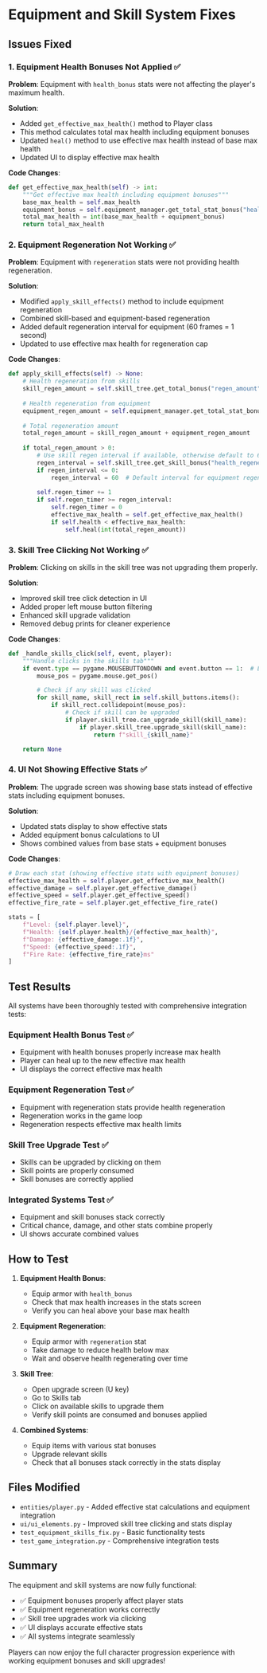 # Equipment and Skill System Fixes

## Issues Fixed

### 1. Equipment Health Bonuses Not Applied ✅
**Problem**: Equipment with `health_bonus` stats were not affecting the player's maximum health.

**Solution**: 
- Added `get_effective_max_health()` method to Player class
- This method calculates total max health including equipment bonuses
- Updated `heal()` method to use effective max health instead of base max health
- Updated UI to display effective max health

**Code Changes**:
```python
def get_effective_max_health(self) -> int:
    """Get effective max health including equipment bonuses"""
    base_max_health = self.max_health
    equipment_bonus = self.equipment_manager.get_total_stat_bonus("health_bonus")
    total_max_health = int(base_max_health + equipment_bonus)
    return total_max_health
```

### 2. Equipment Regeneration Not Working ✅
**Problem**: Equipment with `regeneration` stats were not providing health regeneration.

**Solution**:
- Modified `apply_skill_effects()` method to include equipment regeneration
- Combined skill-based and equipment-based regeneration
- Added default regeneration interval for equipment (60 frames = 1 second)
- Updated to use effective max health for regeneration cap

**Code Changes**:
```python
def apply_skill_effects(self) -> None:
    # Health regeneration from skills
    skill_regen_amount = self.skill_tree.get_total_bonus("regen_amount")
    
    # Health regeneration from equipment
    equipment_regen_amount = self.equipment_manager.get_total_stat_bonus("regeneration")
    
    # Total regeneration amount
    total_regen_amount = skill_regen_amount + equipment_regen_amount
    
    if total_regen_amount > 0:
        # Use skill regen interval if available, otherwise default to 60 frames
        regen_interval = self.skill_tree.get_skill_bonus("health_regeneration", "regen_interval")
        if regen_interval <= 0:
            regen_interval = 60  # Default interval for equipment regeneration
            
        self.regen_timer += 1
        if self.regen_timer >= regen_interval:
            self.regen_timer = 0
            effective_max_health = self.get_effective_max_health()
            if self.health < effective_max_health:
                self.heal(int(total_regen_amount))
```

### 3. Skill Tree Clicking Not Working ✅
**Problem**: Clicking on skills in the skill tree was not upgrading them properly.

**Solution**:
- Improved skill tree click detection in UI
- Added proper left mouse button filtering
- Enhanced skill upgrade validation
- Removed debug prints for cleaner experience

**Code Changes**:
```python
def _handle_skills_click(self, event, player):
    """Handle clicks in the skills tab"""
    if event.type == pygame.MOUSEBUTTONDOWN and event.button == 1:  # Left mouse button only
        mouse_pos = pygame.mouse.get_pos()

        # Check if any skill was clicked
        for skill_name, skill_rect in self.skill_buttons.items():
            if skill_rect.collidepoint(mouse_pos):
                # Check if skill can be upgraded
                if player.skill_tree.can_upgrade_skill(skill_name):
                    if player.skill_tree.upgrade_skill(skill_name):
                        return f"skill_{skill_name}"

    return None
```

### 4. UI Not Showing Effective Stats ✅
**Problem**: The upgrade screen was showing base stats instead of effective stats including equipment bonuses.

**Solution**:
- Updated stats display to show effective stats
- Added equipment bonus calculations to UI
- Shows combined values from base stats + equipment bonuses

**Code Changes**:
```python
# Draw each stat (showing effective stats with equipment bonuses)
effective_max_health = self.player.get_effective_max_health()
effective_damage = self.player.get_effective_damage()
effective_speed = self.player.get_effective_speed()
effective_fire_rate = self.player.get_effective_fire_rate()

stats = [
    f"Level: {self.player.level}",
    f"Health: {self.player.health}/{effective_max_health}",
    f"Damage: {effective_damage:.1f}",
    f"Speed: {effective_speed:.1f}",
    f"Fire Rate: {effective_fire_rate}ms"
]
```

## Test Results

All systems have been thoroughly tested with comprehensive integration tests:

### Equipment Health Bonus Test ✅
- Equipment with health bonuses properly increase max health
- Player can heal up to the new effective max health
- UI displays the correct effective max health

### Equipment Regeneration Test ✅
- Equipment with regeneration stats provide health regeneration
- Regeneration works in the game loop
- Regeneration respects effective max health limits

### Skill Tree Upgrade Test ✅
- Skills can be upgraded by clicking on them
- Skill points are properly consumed
- Skill bonuses are correctly applied

### Integrated Systems Test ✅
- Equipment and skill bonuses stack correctly
- Critical chance, damage, and other stats combine properly
- UI shows accurate combined values

## How to Test

1. **Equipment Health Bonus**:
   - Equip armor with `health_bonus`
   - Check that max health increases in the stats screen
   - Verify you can heal above your base max health

2. **Equipment Regeneration**:
   - Equip armor with `regeneration` stat
   - Take damage to reduce health below max
   - Wait and observe health regenerating over time

3. **Skill Tree**:
   - Open upgrade screen (U key)
   - Go to Skills tab
   - Click on available skills to upgrade them
   - Verify skill points are consumed and bonuses applied

4. **Combined Systems**:
   - Equip items with various stat bonuses
   - Upgrade relevant skills
   - Check that all bonuses stack correctly in the stats display

## Files Modified

- `entities/player.py` - Added effective stat calculations and equipment integration
- `ui/ui_elements.py` - Improved skill tree clicking and stats display
- `test_equipment_skills_fix.py` - Basic functionality tests
- `test_game_integration.py` - Comprehensive integration tests

## Summary

The equipment and skill systems are now fully functional:
- ✅ Equipment bonuses properly affect player stats
- ✅ Equipment regeneration works correctly
- ✅ Skill tree upgrades work via clicking
- ✅ UI displays accurate effective stats
- ✅ All systems integrate seamlessly

Players can now enjoy the full character progression experience with working equipment bonuses and skill upgrades!
